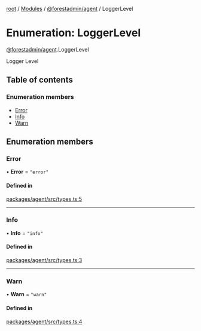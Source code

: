 [root](../README.md) / [Modules](../modules.md) / [@forestadmin/agent](../modules/forestadmin_agent.md) / LoggerLevel

# Enumeration: LoggerLevel

[@forestadmin/agent](../modules/forestadmin_agent.md).LoggerLevel

Logger Level

## Table of contents

### Enumeration members

- [Error](forestadmin_agent.LoggerLevel.md#error)
- [Info](forestadmin_agent.LoggerLevel.md#info)
- [Warn](forestadmin_agent.LoggerLevel.md#warn)

## Enumeration members

### Error

• **Error** = `"error"`

#### Defined in

[packages/agent/src/types.ts:5](https://github.com/ForestAdmin/agent-nodejs/blob/fba2435/packages/agent/src/types.ts#L5)

___

### Info

• **Info** = `"info"`

#### Defined in

[packages/agent/src/types.ts:3](https://github.com/ForestAdmin/agent-nodejs/blob/fba2435/packages/agent/src/types.ts#L3)

___

### Warn

• **Warn** = `"warn"`

#### Defined in

[packages/agent/src/types.ts:4](https://github.com/ForestAdmin/agent-nodejs/blob/fba2435/packages/agent/src/types.ts#L4)
